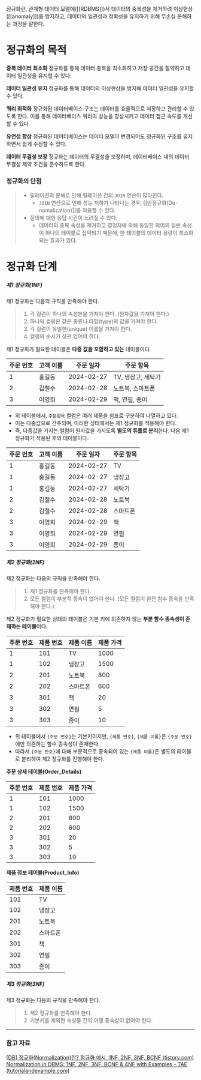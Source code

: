 정규화란, 관계형 데이터 모델에([[RDBMS]])서 데이터의 중복성을 제거하려 이상현상([[anomaly]])를 방지하고, 데이터의 일관성과 정확성을 유지하기 위해 무손실 분해하는 과정을 말한다.
# 정규화의 목적
**중복 데이터 최소화**
정규화를 통해 데이터 중복을 최소화하고 저장 공간을 절약하고 데이터 일관성을 유지할 수 있다.

**데이터 일관성 유지**
정규화를 통해 데이터의 이상현상을 방지해 데이터 일관성을 유지할 수 있다.

**쿼리 최적화**
정규화된 데이터베이스 구조는 데이터를 효율적으로 저장하고 관리할 수 있도록 한다. 이를 통해 데이터베이스 쿼리의 성능을 향상시키고 데이터 접근 속도를 개선할 수 있다.

**유연성 향상**
정규화된 데이터베이스는 데이터 모델이 변경되어도 정규화된 구조를 유지하면서 쉽게 수정할 수 있다.

**데이터 무결성 보장**
정규화는 데이터의 무결성을 보장하며, 데이터베이스 내의 데이터 무결성 제약 조건을 준수하도록 한다.
### 정규화의 단점
>- 릴레이션의 분해로 인해 릴레이션 간의 `JOIN` 연산이 많아진다.
>	- `JOIN` 연산으로 인해 성능 저하가 나타나는 경우, [[반정규화(De-nomalization)]]를 적용할 수 있다.
>- 질의에 대한 응답 시간이 느려질 수 있다.
>	- 데이터의 중복 속성을 제거하고 결정자에 의해 동일한 의미의 일반 속성이 하나의 테이블로 집약되기 때문에, 한 테이블의 데이터 용량이 최소화되는 효과가 있다.
# 정규화 단계
##### 제1 정규화(1NF)
제1 정규화는 다음의 규칙을 만족해야 한다.
>1. 각 컬럼이 하나의 속성만을 가져야 한다. (원자값을 가져야 한다.)
>2. 하나의 컬럼은 같은 종류나 타입(type)의 값을 가져야 한다.
>3. 각 컬럼이 유일한(unique) 이름을 가져야 한다.
>4. 컬럼의 순서가 상관 없어야 한다.

제1 정규화가 필요한 테이블은 **다중 값을 포함하고 있는** 테이블이다.

| 주문 번호 | 고객 이름 | 주문 일자      | 주문 항목        |
| ----- | ----- | ---------- | ------------ |
| 1     | 홍길동   | 2024-02-27 | TV, 냉장고, 세탁기 |
| 2     | 김철수   | 2024-02-28 | 노트북, 스마트폰    |
| 3     | 이영희   | 2024-02-29 | 책, 연필, 종이    |
- 위 테이블에서, `주문항목` 컬럼은 여러 제품을 쉼표로 구분하여 나열하고 있다.
- 이는 다중값으로 간주되며, 이러한 상태에서는 제1 정규화를 적용해야 한다.
- 즉, 다중값을 가지는 컬럼이 원자값을 가지도록 **별도의 튜플로 분리**한다.
다음 제1 정규화가 적용된 후의 테이블이다.

| 주문 번호 | 고객 이름 | 주문 일자      | 주문 항목 |
| ----- | ----- | ---------- | ----- |
| 1     | 홍길동   | 2024-02-27 | TV    |
| 1     | 홍길동   | 2024-02-27 | 냉장고   |
| 1     | 홍길동   | 2024-02-27 | 세탁기   |
| 2     | 김철수   | 2024-02-28 | 노트북   |
| 2     | 김철수   | 2024-02-28 | 스마트폰  |
| 3     | 이영희   | 2024-02-29 | 책     |
| 3     | 이영희   | 2024-02-29 | 연필    |
| 3     | 이영희   | 2024-02-29 | 종이    |

##### 제2 정규화(2NF)
제2 정규화는 다음의 규칙을 만족해야 한다.
>1. 제1 정규화를 만족해야 한다.
>2. 모든 컬럼이 부분적 종속이 없어야 한다. (모든 컬럼이 완전 함수 종속을 만족해야 한다.)

제2 정규화가 필요한 상태의 테이블은 기본 키에 의존하지 않는 **부분 함수 종속성이 존재하는 테이블**이다.

| 주문 번호 | 제품 번호 | 제품 이름 | 제품 가격 |
| ----- | ----- | ----- | ----- |
| 1     | 101   | TV    | 1000  |
| 1     | 102   | 냉장고   | 1500  |
| 2     | 201   | 노트북   | 800   |
| 2     | 202   | 스마트폰  | 600   |
| 3     | 301   | 책     | 20    |
| 3     | 302   | 연필    | 5     |
| 3     | 303   | 종이    | 10    |
- 위 테이블에서 `{주문 번호}`는 기본키이지만, `{제품 번호}`, `{제품 이름}`은 `{주문 번호}`에만 의존하는 함수 종속성이 존재한다. 
- 따라서 `{주문 번호}`에 대해 부분적으로 종속되어 있는 `{제품 이름}`은 별도의 테이블로 분리하여 제2 정규화를 진행해야 한다.

**주문 상세 테이블(Order_Details)**

| 주문 번호 | 제품 번호 | 제품 가격 |
| ----- | ----- | ----- |
| 1     | 101   | 1000  |
| 1     | 102   | 1500  |
| 2     | 201   | 800   |
| 2     | 202   | 600   |
| 3     | 301   | 20    |
| 3     | 302   | 5     |
| 3     | 303   | 10    |
**제품 정보 테이블(Product_Info)**

| 제품 번호 | 제품 이름 |
| ----- | ----- |
| 101   | TV    |
| 102   | 냉장고   |
| 201   | 노트북   |
| 202   | 스마트폰  |
| 301   | 책     |
| 302   | 연필    |
| 303   | 종이    |
##### 제3 정규화(3NF)
제3 정규화는 다음의 규칙을 만족해야 한다.
>1. 제2 정규화를 만족해야 한다.
>2. 기본키를 제외한 속성들 간의 이행 종속성이 없어야 한다.


---
### 참고 자료
[[DB] 정규화(Normalization)란? 정규화 예시, 1NF, 2NF, 3NF, BCNF (tistory.com)](https://code-lab1.tistory.com/48)
[Normalization in DBMS: 1NF, 2NF, 3NF, BCNF & 4NF with Examples - TAE (tutorialandexample.com)](https://www.tutorialandexample.com/normalization-in-dbms)
